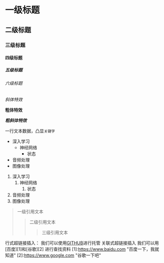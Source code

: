 # 一级标题

## 二级标题

### 三级标题

#### 四级标题

##### 五级标题

###### 六级标题

*斜体特效*

**粗体特效**

***粗斜体特效***

一行文本数据，凸显`关键字`



* 深入学习
   * 神经网络
       * 状态
* 音频处理
* 图像处理



1. 深入学习
   1. 神经网络
       1. 状态
2. 音频处理
3. 图像处理


> 一级引用文本
>> 二级引用文本
>>> 三级引用文本


行式超链接插入：
我们可以使用[GITHUB](https://www.github.com "GIThub官方网站")进行托管
关联式超链接插入
我们可以用[百度][1]和[谷歌][2] 进行查找资料
[1]:https://www.baidu.com "百度一下，我就知道"
[2]:https://www.google.com "谷歌一下吧"















